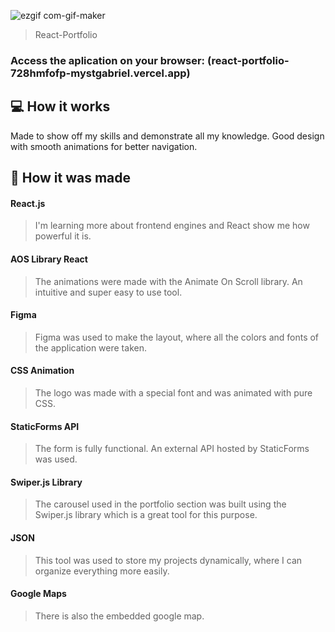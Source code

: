 ![ezgif com-gif-maker](https://user-images.githubusercontent.com/86019173/152037411-782cb4a8-e757-44a5-b9d5-c3f0abb71d31.gif)

> React-Portfolio

### Access the aplication on your browser: (react-portfolio-728hmfofp-mystgabriel.vercel.app)

## 💻 How it works

Made to show off my skills and demonstrate all my knowledge. Good design with smooth animations for better navigation. 

## 🚀 How it was made

#### React.js
> I'm learning more about frontend engines and React show me how powerful it is.

#### AOS Library React
> The animations were made with the Animate On Scroll library. An intuitive and super easy to use tool.

#### Figma
> Figma was used to make the layout, where all the colors and fonts of the application were taken.

#### CSS Animation
> The logo was made with a special font and was animated with pure CSS.

#### StaticForms API
> The form is fully functional. An external API hosted by StaticForms was used.

#### Swiper.js Library
> The carousel used in the portfolio section was built using the Swiper.js library which is a great tool for this purpose.

#### JSON
> This tool was used to store my projects dynamically, where I can organize everything more easily.

#### Google Maps
> There is also the embedded google map.
